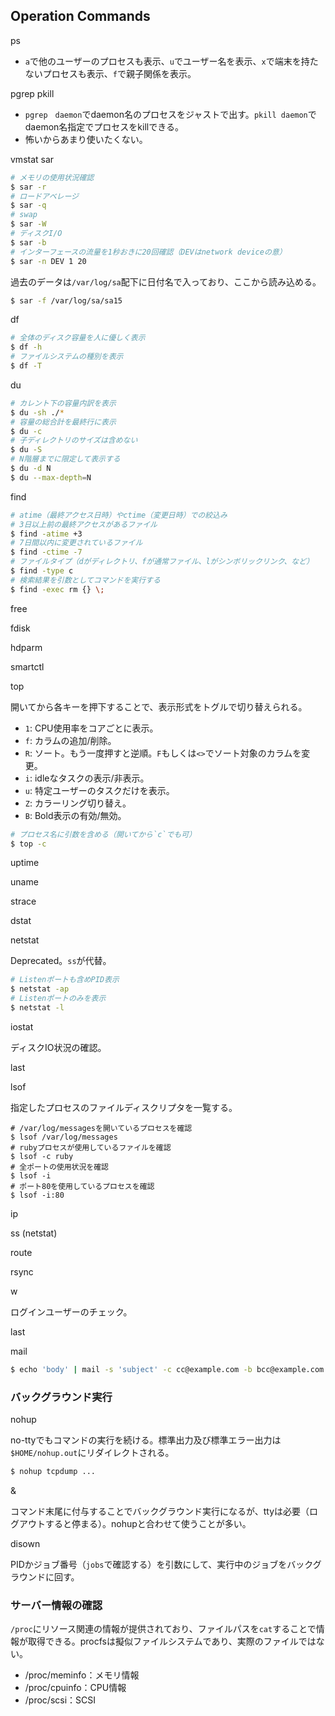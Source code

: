 Operation Commands
----

ps

* `a`で他のユーザーのプロセスも表示、`u`でユーザー名を表示、`x`で端末を持たないプロセスも表示、`f`で親子関係を表示。

pgrep
pkill

* `pgrep　daemon`でdaemon名のプロセスをジャストで出す。`pkill daemon`でdaemon名指定でプロセスをkillできる。
* 怖いからあまり使いたくない。

vmstat
sar

```bash
# メモリの使用状況確認
$ sar -r
# ロードアベレージ
$ sar -q
# swap
$ sar -W
# ディスクI/O
$ sar -b
# インターフェースの流量を1秒おきに20回確認（DEVはnetwork deviceの意）
$ sar -n DEV 1 20
```

過去のデータは`/var/log/sa`配下に日付名で入っており、ここから読み込める。

```bash
$ sar -f /var/log/sa/sa15
```

df

```bash
# 全体のディスク容量を人に優しく表示
$ df -h
# ファイルシステムの種別を表示
$ df -T
```
du
```bash
# カレント下の容量内訳を表示
$ du -sh ./*
# 容量の総合計を最終行に表示
$ du -c
# 子ディレクトリのサイズは含めない
$ du -S
# N階層までに限定して表示する
$ du -d N
$ du --max-depth=N
```
find

```bash
# atime（最終アクセス日時）やctime（変更日時）での絞込み
# 3日以上前の最終アクセスがあるファイル
$ find -atime +3
# 7日間以内に変更されているファイル
$ find -ctime -7
# ファイルタイプ（dがディレクトリ、fが通常ファイル、lがシンボリックリンク、など）
$ find -type c
# 検索結果を引数としてコマンドを実行する
$ find -exec rm {} \;
```

free

fdisk

hdparm

smartctl

top

開いてから各キーを押下することで、表示形式をトグルで切り替えられる。

* `1`: CPU使用率をコアごとに表示。
* `f`: カラムの追加/削除。
* `R`: ソート。もう一度押すと逆順。`F`もしくは`<>`でソート対象のカラムを変更。
* `i`: idleなタスクの表示/非表示。
* `u`: 特定ユーザーのタスクだけを表示。
* `Z`: カラーリング切り替え。
* `B`: Bold表示の有効/無効。

```bash
# プロセス名に引数を含める（開いてから`c`でも可）
$ top -c
```

uptime

uname

strace

dstat

netstat

Deprecated。`ss`が代替。

```bash
# Listenポートも含めPID表示
$ netstat -ap
# Listenポートのみを表示
$ netstat -l
```
iostat

ディスクIO状況の確認。

last

lsof

指定したプロセスのファイルディスクリプタを一覧する。

```
# /var/log/messagesを開いているプロセスを確認
$ lsof /var/log/messages
# rubyプロセスが使用しているファイルを確認
$ lsof -c ruby
# 全ポートの使用状況を確認
$ lsof -i
# ポート80を使用しているプロセスを確認
$ lsof -i:80
```

ip

ss (netstat)

route

rsync

w

ログインユーザーのチェック。

last

mail
```bash
$ echo 'body' | mail -s 'subject' -c cc@example.com -b bcc@example.com to1@example.com to2@example.com
```

### バックグラウンド実行

nohup

no-ttyでもコマンドの実行を続ける。標準出力及び標準エラー出力は`$HOME/nohup.out`にリダイレクトされる。
```bash
$ nohup tcpdump ...
```

&

コマンド末尾に付与することでバックグラウンド実行になるが、ttyは必要（ログアウトすると停まる）。nohupと合わせて使うことが多い。

disown

PIDかジョブ番号（`jobs`で確認する）を引数にして、実行中のジョブをバックグラウンドに回す。

### サーバー情報の確認

`/proc`にリソース関連の情報が提供されており、ファイルパスを`cat`することで情報が取得できる。procfsは擬似ファイルシステムであり、実際のファイルではない。

* /proc/meminfo：メモリ情報
* /proc/cpuinfo：CPU情報
* /proc/scsi：SCSI

